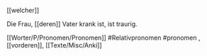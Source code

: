 [[welcher]]

Die Frau, [[deren]] Vater krank ist, ist traurig.


[[Worter/P/Pronomen/Pronomen]]
#Relativpronomen #pronomen , [[vorderen]], [[Texte/Misc/Anki]]